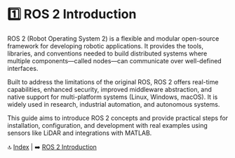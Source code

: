 # 1️⃣ ROS 2 Introduction

ROS 2 (Robot Operating System 2) is a flexible and modular open-source framework for developing robotic applications. It provides the tools, libraries, and conventions needed to build distributed systems where multiple components—called nodes—can communicate over well-defined interfaces.

Built to address the limitations of the original ROS, ROS 2 offers real-time capabilities, enhanced security, improved middleware abstraction, and native support for multi-platform systems (Linux, Windows, macOS). It is widely used in research, industrial automation, and autonomous systems.

This guide aims to introduce ROS 2 concepts and provide practical steps for installation, configuration, and development with real examples using sensors like LiDAR and integrations with MATLAB.


🔝 [Index](README.md) | ➡️ [ROS 2 Introduction](02_ros_intro.md)
